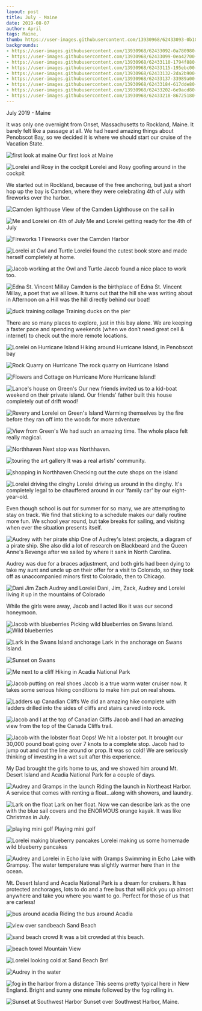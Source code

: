 ```yaml
---
layout: post
title: July - Maine
date: 2019-08-07
author: April
tags: Maine,  
thumb: https://user-images.githubusercontent.com/13930968/62433093-0b10a000-b701-11e9-843a-1c53c1ad6e16.jpeg
backgrounds:
- https://user-images.githubusercontent.com/13930968/62433092-0a780980-b701-11e9-89d4-2ef60f4ed6d0.jpeg
- https://user-images.githubusercontent.com/13930968/62433099-0ea42700-b701-11e9-804a-e82a7cbc0bc2.jpeg
- https://user-images.githubusercontent.com/13930968/62433110-1794f880-b701-11e9-97f1-9ff5ba441238.jpeg
- https://user-images.githubusercontent.com/13930968/62433115-195ebc00-b701-11e9-81ed-a1f0027d6aa5.jpeg
- https://user-images.githubusercontent.com/13930968/62433132-2da2b900-b701-11e9-95af-91525bdb0b9f.jpeg
- https://user-images.githubusercontent.com/13930968/62433137-33989a00-b701-11e9-90c7-d402979af7c0.jpeg
- https://user-images.githubusercontent.com/13930968/62433184-617dde80-b701-11e9-88d8-b8d158fcad42.jpeg
- https://user-images.githubusercontent.com/13930968/62433202-6e9acd80-b701-11e9-8eb9-be65e99e3514.jpeg
- https://user-images.githubusercontent.com/13930968/62433218-86725180-b701-11e9-9666-83fd66542ae0.jpeg
---
```

July 2019 - Maine

It was only one overnight from Onset, Massachusetts to Rockland, Maine. It barely felt like a passage at all. We had heard amazing things about Penobscot Bay, so we decided it is where we should start our cruise of the Vacation State. 

![first look at maine](https://user-images.githubusercontent.com/13930968/62433086-0946dc80-b701-11e9-81b6-536fc97cbccb.jpeg)
Our first look at Maine

![Lorelei and Rosy in the cockpit](https://user-images.githubusercontent.com/13930968/62433100-0fd55400-b701-11e9-8356-ced915f89855.jpeg)
Lorelei and Rosy goofing around in the cockpit
 
We started out in Rockland, because of the free anchoring, but just a short hop up the bay is Camden, where they were celebrating 4th of July with fireworks over the  harbor. 

![Camden lighthouse](https://user-images.githubusercontent.com/13930968/62433088-09df7300-b701-11e9-8d12-2e8ac94109b7.jpeg)
View of the Camden Lighthouse on the sail in

![Me and Lorelei on 4th of July](https://user-images.githubusercontent.com/13930968/62492329-4a3fff00-b79c-11e9-9af8-691ae6f973ae.jpeg)
Me and Lorelei getting ready for the 4th of July

![Fireworks 1](https://user-images.githubusercontent.com/13930968/62433091-0a780980-b701-11e9-9f49-b8487bfa4e86.jpeg)
Fireworks over the Camden Harbor

![Lorelei at Owl and Turtle](https://user-images.githubusercontent.com/13930968/62433095-0c41cd00-b701-11e9-98c1-df8a1d6963ed.jpeg)
Lorelei found the cutest book store and made herself completely at home. 

![Jacob working at the Owl and Turtle](https://user-images.githubusercontent.com/13930968/62492331-4a3fff00-b79c-11e9-9fcb-cd8d17a3a318.jpeg)
Jacob found a nice place to work too. 

![Edna St. Vincent Millay](https://user-images.githubusercontent.com/13930968/62492333-4ad89580-b79c-11e9-8526-d59af3dad1fc.jpeg)
Camden is the birthplace of Edna St. Vincent Millay, a poet that we all love. It turns out that the hill she was writing about in Afternoon on a Hill was the hill directly behind our boat! 

![duck training collage](https://user-images.githubusercontent.com/13930968/62433223-8b370580-b701-11e9-974b-31c4e4c08a47.jpeg)
Training ducks on the pier

There are so many places to explore, just in this bay alone. We are keeping a faster pace and spending weekends (when we don’t need great cell & internet) to check out the more remote locations. 

![Lorelei on Hurricane Island](https://user-images.githubusercontent.com/13930968/62433098-0d72fa00-b701-11e9-832d-301ee6c24b30.jpeg)
Hiking around Hurricane Island, in Penobscot bay

![Rock Quarry on Hurricane](https://user-images.githubusercontent.com/13930968/62433102-11068100-b701-11e9-9bef-1dab7b89338d.jpeg)
The rock quarry on Hurricane Island

![Flowers and Cottage on Hurricane](https://user-images.githubusercontent.com/13930968/62433104-1237ae00-b701-11e9-86b4-4446cf0f04ec.jpeg)
More Hurricane Island! 

![Lance's house on Green's](https://user-images.githubusercontent.com/13930968/62433105-1368db00-b701-11e9-8774-83cf1f48404f.jpeg)
Our new friends invited us to a kid-boat weekend on their private island. Our friends' father built this house completely out of drift wood! 

![Revery and Lorelei on Green's Island](https://user-images.githubusercontent.com/13930968/62433107-15329e80-b701-11e9-8772-f0d4e4559e0e.jpeg)
Warming themselves by the fire before they ran off into the woods for more adventure

![View from Green's](https://user-images.githubusercontent.com/13930968/62433108-16fc6200-b701-11e9-92b4-cb276d2ed4ee.jpeg)
We had such an amazing time. The whole place felt really magical. 

![Northhaven](https://user-images.githubusercontent.com/13930968/62433112-1794f880-b701-11e9-9d9f-c3acd0843c0c.jpeg)
Next stop was Northhaven.

![touring the art gallery](https://user-images.githubusercontent.com/13930968/62433113-182d8f00-b701-11e9-87d1-f053544cbd54.jpeg)
It was a real artists' community. 

![shopping in Northhaven](https://user-images.githubusercontent.com/13930968/62433117-1d8ad980-b701-11e9-8093-40872545dab3.jpeg)
Checking out the cute shops on the island

![Lorelei driving the dinghy](https://user-images.githubusercontent.com/13930968/62433116-1b287f80-b701-11e9-83fc-f2c15c889448.jpeg)
Lorelei driving us around in the dinghy. It's completely legal to be chauffered around in our 'family car' by our eight-year-old. 

Even though school is out for summer for so many, we are attempting to stay on track. We find that sticking to a schedule makes our daily routine more fun. We school year round, but take breaks for sailing, and visiting when ever the situation presents itself. 

![Audrey with her pirate ship](https://user-images.githubusercontent.com/13930968/62433121-1f549d00-b701-11e9-9f21-c6c8bcd07220.jpeg)
One of Audrey's latest projects, a diagram of a pirate ship. She also did a lot of research on Blackbeard and the Queen Anne's Revenge after we sailed by where it sank in North Carolina. 

Audrey was due for a braces adjustment, and both girls had been dying to take my aunt and uncle up on their offer for a visit to Colorado, so they took off as unaccompanied minors first to Colorado, then to Chicago.

![Dani Jim Zach Audrey and Lorelei](https://user-images.githubusercontent.com/13930968/62433138-36938a80-b701-11e9-8971-99f7822637a1.jpeg)
Dani, Jim, Zack, Audrey and Lorelei living it up in the mountains of Colorado

While the girls were away, Jacob and I acted like it was our second honeymoon. 

![Jacob with blueberries](https://user-images.githubusercontent.com/13930968/62667177-84540100-b954-11e9-84e4-f39999c487cb.jpeg)
Picking wild blueberries on Swans Island. 
![Wild blueberries](https://user-images.githubusercontent.com/13930968/62433127-267bab00-b701-11e9-9d82-165f9b1169b9.jpeg)

![Lark in the Swans Island anchorage](https://user-images.githubusercontent.com/13930968/62433130-2b405f00-b701-11e9-9677-aeb10dcf3653.jpeg)
Lark in the anchorage on Swans Island. 

![Sunset on Swans](https://user-images.githubusercontent.com/13930968/62433133-309da980-b701-11e9-8c74-bcdbbdfa2f50.jpeg)

![Me next to a cliff](https://user-images.githubusercontent.com/13930968/62433158-4a3ef100-b701-11e9-825d-02291124893d.jpeg)
Hiking in Acadia National Park

![Jacob putting on real shoes](https://user-images.githubusercontent.com/13930968/62433151-4317e300-b701-11e9-83a8-1bb690e62c41.jpeg)
Jacob is a true warm water cruiser now. It takes some serious hiking conditions to make him put on real shoes. 

![Ladders up Canadian Cliffs](https://user-images.githubusercontent.com/13930968/62433153-46ab6a00-b701-11e9-8a06-9025460e4320.jpeg)
We did an amazing hike complete with ladders drilled into the sides of cliffs and stairs carved into rock. 

![Jacob and I at the top of Canadian Cliffs](https://user-images.githubusercontent.com/13930968/62433146-3c896b80-b701-11e9-960a-903ed61bcfad.jpeg)
Jacob and I had an amazing view from the top of the Canada Cliffs trail. 

![Jacob with the lobster float](https://user-images.githubusercontent.com/13930968/62433125-24195100-b701-11e9-861a-f15ab5d1f652.jpeg)
Oops! We hit a lobster pot. It brought our 30,000 pound boat going over 7 knots to a complete stop. Jacob had to jump out and cut the line around or prop. It was so cold! We are seriously thinking of investing in a wet suit after this experience. 


My Dad brought the girls home to us, and we showed him around Mt. Desert Island and Acadia National Park for a couple of days. 

![Audrey and Gramps in the launch](https://user-images.githubusercontent.com/13930968/62433159-4dd27800-b701-11e9-8e8d-82156a16dba5.jpeg)
Riding the launch in Northeast Harbor. A service that comes with renting a float...along with showers, and laundry. 

![Lark on the float](https://user-images.githubusercontent.com/13930968/62667451-adc15c80-b955-11e9-8100-afd21f7a3c8b.jpeg)
Lark on her float. Now we can describe lark as the one with the blue sail covers and the ENORMOUS orange kayak. It was like Christmas in July. 

![playing mini golf](https://user-images.githubusercontent.com/13930968/62667179-84ec9780-b954-11e9-8cae-d01733ae2f78.jpeg)
Playing mini golf

![Lorelei making blueberry pancakes](https://user-images.githubusercontent.com/13930968/62667180-84ec9780-b954-11e9-8732-3b903037177f.jpeg)
Lorelei making us some homemade wild blueberry pancakes

![Audrey and Lorelei in Echo lake with Gramps](https://user-images.githubusercontent.com/13930968/62433177-5d51c100-b701-11e9-82df-8b8bd406e9da.jpeg)
Swimming in Echo Lake with Grampsy. The water temperature was slightly warmer here than in the ocean. 

Mt. Desert Island and Acadia National Park is a dream for cruisers. It has protected anchorages, lots to do and a free bus that will pick you up almost anywhere and take you where you want to go. Perfect for those of us that are carless! 

![bus around acadia](https://user-images.githubusercontent.com/13930968/62433195-69d61980-b701-11e9-9b89-2f0edbd1051f.jpeg)
Riding the bus around Acadia

![view over sandbeach](https://user-images.githubusercontent.com/13930968/62433208-735f8180-b701-11e9-8f2f-399658ccd865.jpeg)
Sand Beach

![sand beach crowd](https://user-images.githubusercontent.com/13930968/62433210-778b9f00-b701-11e9-8f65-542543941b8f.jpeg)
It was a bit crowded at this beach. 

![beach towel Mountain View](https://user-images.githubusercontent.com/13930968/62433211-7c505300-b701-11e9-82d5-394343864642.jpeg)

![Lorelei looking cold at Sand Beach](https://user-images.githubusercontent.com/13930968/62433230-90945000-b701-11e9-84b5-498a69e8e0e3.jpeg)
Brr! 

![Audrey in the water](https://user-images.githubusercontent.com/13930968/62433215-81150700-b701-11e9-95fd-e8b30637d1fd.jpeg)

![fog in the harbor from a distance](https://user-images.githubusercontent.com/13930968/62433185-65a9fc00-b701-11e9-949e-a0562c8e203e.jpeg)
This seems pretty typical here in New England. Bright and sunny one minute followed by the fog rolling in. 

![Sunset at Southwest Harbor](https://user-images.githubusercontent.com/13930968/62433141-398e7b00-b701-11e9-9f9f-7bd99d219052.jpeg)
Sunset over Southwest Harbor, Maine.

